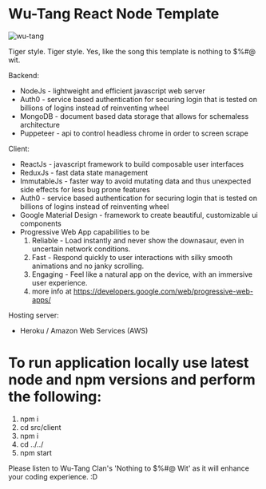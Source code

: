 # Wu-Tang React Node Template

![wu-tang](https://user-images.githubusercontent.com/1335262/44062950-81424b5e-9f2c-11e8-88a1-88341217f6a1.jpg)

Tiger style. Tiger style. Yes, like the song this template is nothing to $%#@ wit.

Backend:

- NodeJs - lightweight and efficient javascript web server
- Auth0 - service based authentication for securing login that is tested on billions of logins instead of reinventing wheel
- MongoDB - document based data storage that allows for schemaless architecture
- Puppeteer - api to control headless chrome in order to screen scrape

Client:

- ReactJs - javascript framework to build composable user interfaces
- ReduxJs - fast data state management
- ImmutableJs - faster way to avoid mutating data and thus unexpected side effects for less bug prone features
- Auth0 - service based authentication for securing login that is tested on billions of logins instead of reinventing wheel
- Google Material Design - framework to create beautiful, customizable ui components
- Progressive Web App capabilities to be
  1. Reliable - Load instantly and never show the downasaur, even in uncertain network conditions.
  2. Fast - Respond quickly to user interactions with silky smooth animations and no janky scrolling.
  3. Engaging - Feel like a natural app on the device, with an immersive user experience.
  4. more info at https://developers.google.com/web/progressive-web-apps/

Hosting server:

- Heroku / Amazon Web Services (AWS)

# To run application locally use latest node and npm versions and perform the following:

1. npm i
2. cd src/client
3. npm i
4. cd ../../
5. npm start

Please listen to Wu-Tang Clan's 'Nothing to $%#@ Wit' as it will enhance your coding experience. :D